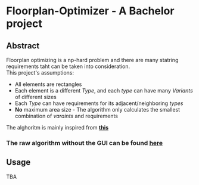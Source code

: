 # Floorplan-Optimizer  - A Bachelor project
## Abstract
Floorplan optimizing is a np-hard problem and there are many statring requirements taht can be taken into consideration. </br>
This project's assumptions:
- All elements are rectangles
- Each element is a different _Type_, and each _type_ can have many _Variants_ of different sizes
- Each _Type_ can have requirements for its adjacent/neighboring _types_
- <b>No</b> maximum area size - The algorithm only calculates the smallest combination of _varaints_ and requirements

The alghoritm is mainly inspired from **[this](https://www.mcs.anl.gov/~itf/dbpp/text/node21.html)**

### The raw algorithm without the GUI can be found **[here](https://github.com/MrChrisFix/Raw-Floorplan-Algorithm)** 

## Usage
TBA
